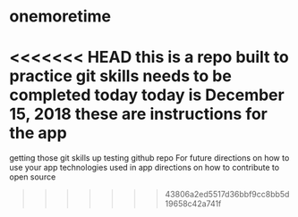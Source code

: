 # onemoretime
<<<<<<< HEAD
this is a repo built to practice git skills
needs to be completed today
today is December 15, 2018
these are instructions for the app
=======
getting those git skills up
testing github repo
For future directions on how to use your app
technologies used in app
directions on how to contribute to open source 
>>>>>>> 43806a2ed5517d36bbf9cc8bb5d19658c42a741f

